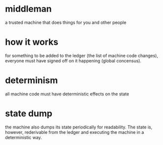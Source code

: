 # middleman
a trusted machine that does things for you and other people

# how it works
for something to be added to the ledger (the list of machine code changes),
everyone must have signed off on it happening (global concensus).

# determinism
all machine code must have deterministic effects on the state

# state dump
the machine also dumps its state periodically for readability. The state is, however, rederivable from the ledger and executing the machine in a deterministic way.

